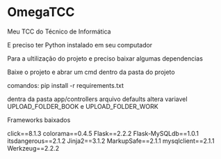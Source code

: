 # OmegaTCC
Meu TCC do Técnico de Informática 


E preciso ter Python instalado em seu computador

Para a ultilização do projeto e preciso baixar algumas dependencias 

Baixe o projeto e abrar um cmd dentro da pasta do projeto 

comandos: pip install -r requirements.txt

dentra da pasta app/controllers arquivo defaults altera variavel UPLOAD_FOLDER_BOOK e UPLOAD_FOLDER_WORK


Frameworks baixados


click==8.1.3
colorama==0.4.5
Flask==2.2.2
Flask-MySQLdb==1.0.1
itsdangerous==2.1.2
Jinja2==3.1.2
MarkupSafe==2.1.1
mysqlclient==2.1.1
Werkzeug==2.2.2


